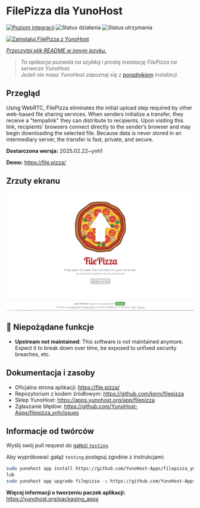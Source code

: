 <!--
To README zostało automatycznie wygenerowane przez <https://github.com/YunoHost/apps/tree/master/tools/readme_generator>
Nie powinno być ono edytowane ręcznie.
-->

# FilePizza dla YunoHost

[![Poziom integracji](https://apps.yunohost.org/badge/integration/filepizza)](https://ci-apps.yunohost.org/ci/apps/filepizza/)
![Status działania](https://apps.yunohost.org/badge/state/filepizza)
![Status utrzymania](https://apps.yunohost.org/badge/maintained/filepizza)

[![Zainstaluj FilePizza z YunoHost](https://install-app.yunohost.org/install-with-yunohost.svg)](https://install-app.yunohost.org/?app=filepizza)

*[Przeczytaj plik README w innym języku.](./ALL_README.md)*

> *Ta aplikacja pozwala na szybką i prostą instalację FilePizza na serwerze YunoHost.*  
> *Jeżeli nie masz YunoHost zapoznaj się z [poradnikiem](https://yunohost.org/install) instalacji.*

## Przegląd

Using WebRTC, FilePizza eliminates the initial upload step required by other web-based file sharing services. When senders initialize a transfer, they receive a "tempalink" they can distribute to recipients. Upon visiting this link, recipients' browsers connect directly to the sender’s browser and may begin downloading the selected file. Because data is never stored in an intermediary server, the transfer is fast, private, and secure.

**Dostarczona wersja:** 2025.02.22~ynh1

**Demo:** <https://file.pizza/>

## Zrzuty ekranu

![Zrzut ekranu z FilePizza](./doc/screenshots/screenshot.png)

## :red_circle: Niepożądane funkcje

- **Upstream not maintained**: This software is not maintained anymore. Expect it to break down over time, be exposed to unfixed security breaches, etc.

## Dokumentacja i zasoby

- Oficjalna strona aplikacji: <https://file.pizza/>
- Repozytorium z kodem źródłowym: <https://github.com/kern/filepizza>
- Sklep YunoHost: <https://apps.yunohost.org/app/filepizza>
- Zgłaszanie błędów: <https://github.com/YunoHost-Apps/filepizza_ynh/issues>

## Informacje od twórców

Wyślij swój pull request do [gałęzi `testing`](https://github.com/YunoHost-Apps/filepizza_ynh/tree/testing).

Aby wypróbować gałąź `testing` postępuj zgodnie z instrukcjami:

```bash
sudo yunohost app install https://github.com/YunoHost-Apps/filepizza_ynh/tree/testing --debug
lub
sudo yunohost app upgrade filepizza -u https://github.com/YunoHost-Apps/filepizza_ynh/tree/testing --debug
```

**Więcej informacji o tworzeniu paczek aplikacji:** <https://yunohost.org/packaging_apps>
